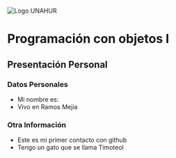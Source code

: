 ![Logo UNAHUR](./UNAHUR.png)

# Programación con objetos I
## Presentación Personal

### Datos Personales
- Mi nombre es:
- Vivo en Ramos Mejia


### Otra Información
- Este es mi primer contacto con github
- Tengo un gato que se llama Timoteol
